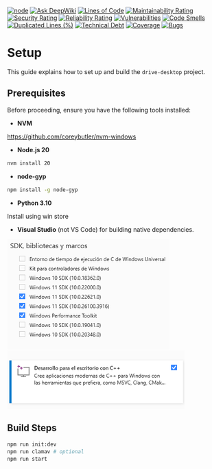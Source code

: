 [![node](https://img.shields.io/badge/node-20-iron)](https://nodejs.org/download/release/latest-iron/) [![Ask DeepWiki](https://deepwiki.com/badge.svg)](https://deepwiki.com/internxt/drive-desktop) [![Lines of Code](https://sonarcloud.io/api/project_badges/measure?project=internxt_drive-desktop&metric=ncloc)](https://sonarcloud.io/summary/new_code?id=internxt_drive-desktop) [![Maintainability Rating](https://sonarcloud.io/api/project_badges/measure?project=internxt_drive-desktop&metric=sqale_rating)](https://sonarcloud.io/summary/new_code?id=internxt_drive-desktop) [![Security Rating](https://sonarcloud.io/api/project_badges/measure?project=internxt_drive-desktop&metric=security_rating)](https://sonarcloud.io/summary/new_code?id=internxt_drive-desktop) [![Reliability Rating](https://sonarcloud.io/api/project_badges/measure?project=internxt_drive-desktop&metric=reliability_rating)](https://sonarcloud.io/summary/new_code?id=internxt_drive-desktop) [![Vulnerabilities](https://sonarcloud.io/api/project_badges/measure?project=internxt_drive-desktop&metric=vulnerabilities)](https://sonarcloud.io/summary/new_code?id=internxt_drive-desktop) [![Code Smells](https://sonarcloud.io/api/project_badges/measure?project=internxt_drive-desktop&metric=code_smells)](https://sonarcloud.io/summary/new_code?id=internxt_drive-desktop) [![Duplicated Lines (%)](https://sonarcloud.io/api/project_badges/measure?project=internxt_drive-desktop&metric=duplicated_lines_density)](https://sonarcloud.io/summary/new_code?id=internxt_drive-desktop) [![Technical Debt](https://sonarcloud.io/api/project_badges/measure?project=internxt_drive-desktop&metric=sqale_index)](https://sonarcloud.io/summary/new_code?id=internxt_drive-desktop) [![Coverage](https://sonarcloud.io/api/project_badges/measure?project=internxt_drive-desktop&metric=coverage)](https://sonarcloud.io/summary/new_code?id=internxt_drive-desktop) [![Bugs](https://sonarcloud.io/api/project_badges/measure?project=internxt_drive-desktop&metric=bugs)](https://sonarcloud.io/summary/new_code?id=internxt_drive-desktop)

# Setup

This guide explains how to set up and build the `drive-desktop` project.

## Prerequisites

Before proceeding, ensure you have the following tools installed:

- **NVM**

https://github.com/coreybutler/nvm-windows


- **Node.js 20**

```bash
nvm install 20
```

- **node-gyp**

```bash
npm install -g node-gyp
```

- **Python 3.10**

Install using win store

- **Visual Studio** (not VS Code) for building native dependencies.

![alt text](public/image-1.png)
![alt text](public/image.png)

## Build Steps

```bash
npm run init:dev
npm run clamav # optional
npm run start
```
